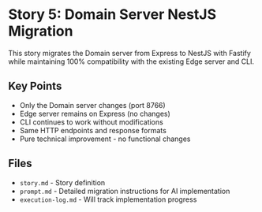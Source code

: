 # Story 5: Domain Server NestJS Migration

This story migrates the Domain server from Express to NestJS with Fastify while maintaining 100% compatibility with the existing Edge server and CLI.

## Key Points
- Only the Domain server changes (port 8766)
- Edge server remains on Express (no changes)
- CLI continues to work without modifications
- Same HTTP endpoints and response formats
- Pure technical improvement - no functional changes

## Files
- `story.md` - Story definition
- `prompt.md` - Detailed migration instructions for AI implementation
- `execution-log.md` - Will track implementation progress